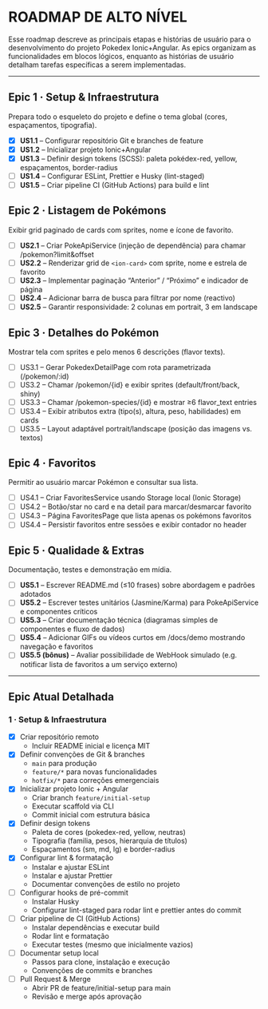 # ROADMAP DE ALTO NÍVEL

Esse roadmap descreve as principais etapas e histórias de usuário para o desenvolvimento do projeto Pokedex Ionic+Angular. As epics organizam as funcionalidades em blocos lógicos, enquanto as histórias de usuário detalham tarefas específicas a serem implementadas.

---

## Epic 1 · Setup & Infraestrutura

Prepara todo o esqueleto do projeto e define o tema global (cores, espaçamentos, tipografia).

- [X] **US1.1** – Configurar repositório Git e branches de feature
- [X] **US1.2** – Inicializar projeto Ionic+Angular
- [X] **US1.3** – Definir design tokens (SCSS): paleta pokédex-red, yellow, espaçamentos, border-radius
- [ ] **US1.4** – Configurar ESLint, Prettier e Husky (lint-staged)
- [ ] **US1.5** – Criar pipeline CI (GitHub Actions) para build e lint

## Epic 2 · Listagem de Pokémons

Exibir grid paginado de cards com sprites, nome e ícone de favorito.

- [ ] **US2.1** – Criar PokeApiService (injeção de dependência) para chamar /pokemon?limit&offset
- [ ] **US2.2** – Renderizar grid de `<ion-card>` com sprite, nome e estrela de favorito
- [ ] **US2.3** – Implementar paginação “Anterior” / “Próximo” e indicador de página
- [ ] **US2.4** – Adicionar barra de busca para filtrar por nome (reactivo)
- [ ] **US2.5** – Garantir responsividade: 2 colunas em portrait, 3 em landscape

## Epic 3 · Detalhes do Pokémon

Mostrar tela com sprites e pelo menos 6 descrições (flavor texts).

- [ ] US3.1 – Gerar PokedexDetailPage com rota parametrizada (/pokemon/:id)
- [ ] US3.2 – Chamar /pokemon/{id} e exibir sprites (default/front/back, shiny)
- [ ] US3.3 – Chamar /pokemon-species/{id} e mostrar ≥6 flavor_text entries
- [ ] US3.4 – Exibir atributos extra (tipo(s), altura, peso, habilidades) em cards
- [ ] US3.5 – Layout adaptável portrait/landscape (posição das imagens vs. textos)

## Epic 4 · Favoritos

Permitir ao usuário marcar Pokémon e consultar sua lista.

- [ ] US4.1 – Criar FavoritesService usando Storage local (Ionic Storage)
- [ ] US4.2 – Botão/star no card e na detail para marcar/desmarcar favorito
- [ ] US4.3 – Página FavoritesPage que lista apenas os pokémons favoritos
- [ ] US4.4 – Persistir favoritos entre sessões e exibir contador no header

## Epic 5 · Qualidade & Extras

Documentação, testes e demonstração em mídia.

- [ ] **US5.1** – Escrever README.md (≤10 frases) sobre abordagem e padrões adotados
- [ ] **US5.2** – Escrever testes unitários (Jasmine/Karma) para PokeApiService e componentes críticos
- [ ] **US5.3** – Criar documentação técnica (diagramas simples de componentes e fluxo de dados)
- [ ] **US5.4** – Adicionar GIFs ou vídeos curtos em /docs/demo mostrando navegação e favoritos
- [ ] **US5.5 (bônus)** – Avaliar possibilidade de WebHook simulado (e.g. notificar lista de favoritos a um serviço externo)

---

## Epic Atual Detalhada

### 1 · Setup & Infraestrutura

- [X] Criar repositório remoto
  - Incluir README inicial e licença MIT
- [X] Definir convenções de Git & branches
  - `main` para produção
  - `feature/*` para novas funcionalidades
  - `hotfix/*` para correções emergenciais
- [X] Inicializar projeto Ionic + Angular
  - Criar branch `feature/initial-setup`
  - Executar scaffold via CLI
  - Commit inicial com estrutura básica
- [X] Definir design tokens
  - Paleta de cores (pokedex-red, yellow, neutras)
  - Tipografia (familia, pesos, hierarquia de títulos)
  - Espaçamentos (sm, md, lg) e border-radius
- [X] Configurar lint & formatação
  - Instalar e ajustar ESLint
  - Instalar e ajustar Prettier
  - Documentar convenções de estilo no projeto
- [ ] Configurar hooks de pré-commit
  - Instalar Husky
  - Configurar lint-staged para rodar lint e prettier antes do commit
- [ ] Criar pipeline de CI (GitHub Actions)
  - Instalar dependências e executar build
  - Rodar lint e formatação
  - Executar testes (mesmo que inicialmente vazios)
- [ ] Documentar setup local
  - Passos para clone, instalação e execução
  - Convenções de commits e branches
- [ ] Pull Request & Merge
  - Abrir PR de feature/initial-setup para main
  - Revisão e merge após aprovação
